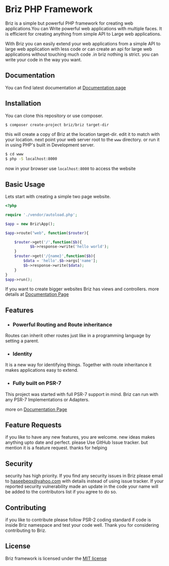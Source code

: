 # Briz  PHP Framework

Briz is a simple but powerful PHP framework for creating web applications.You can Write powerful web applications with multiple faces. It is efficient for creating anything from simple API to Large web applications.

With Briz you can easily extend your web applications  from a simple API to large web application with less code or can create an api for large web applications without touching much code .in briz nothing is strict. you can write your code in the way you want.

## Documentation

You can find latest documentation at [Documentation page](http://briz.readthedocs.org)

## Installation

You can clone this repository or use composer.

```bash
$ composer create-project briz/briz target-dir
```

this will create a copy of Briz at the location target-dir. edit it to match with your location.
next point your web server root to the `www` directory.
or run it in using PHP's built in Development server.
```bash
$ cd www
$ php -S localhost:8000
```
now in your browser use `localhost:8000` to access the website

## Basic Usage

Lets start with creating a simple two page website.

```php
<?php

require './vendor/autoload.php';

$app = new Briz\App();

$app->route("web", function($router){

    $router->get('/',function($b){
		   $b->response->write('hello world');
    }
    $router->get('/{name}',function($b){
    	$data = 'hello'.$b->args['name'];
    	$b->response->write($data);
    }
}
$app->run();
```

If you want to create bigger websites Briz has views and controllers. more details at [Documentation Page](http://briz.readthedocs.org)

## Features

- ### Powerful Routing and Route inheritance
Routes can inherit other routes just like in a programming language by setting a parent.

- ### Identity
It is a new way for identifying things. Together with route inheritance it makes applications easy to extend.

- ### Fully built on PSR-7
This project was started with full PSR-7 support in mind. Briz can run with any PSR-7 Implementations or Adapters.

more on [Documentation Page](http://briz.readthedocs.org)

## Feature Requests

if you like to have any new features, you are welcome. new ideas makes anything upto date and perfect. please Use GitHub Issue tracker. but mention it is a feature request. thanks for helping

## Security

security has high priority. If you find any security issues in Briz  please email to haseebeqx@yahoo.com with details instead of using issue tracker.
If your reported security vulnerability made an update in the code your name  will be added to the contributors list if you agree to do so.

## Contributing

if you like to contribute please follow PSR-2 coding standard if code is inside Briz namespace and test your code well. 
Thank you for considering contributing to Briz.

## License

Briz framework is licensed under the [MIT license](LICENCE)
